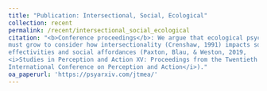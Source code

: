 ```yaml
---
title: "Publication: Intersectional, Social, Ecological"
collection: recent
permalink: /recent/intersectional_social_ecological
citation: "<b>Conference proceedings</b>: We argue that ecological psychology
must grow to consider how intersectionality (Crenshaw, 1991) impacts social
effectivities and social affordances (Paxton, Blau, & Weston, 2019,
<i>Studies in Perception and Action XV: Proceedings from the Twentieth
International Conference on Perception and Action</i>)."
oa_paperurl: 'https://psyarxiv.com/jtmea/'
---
```

